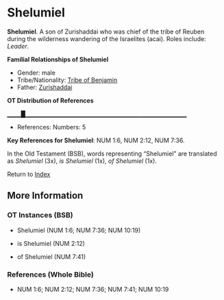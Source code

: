 # Shelumiel
**Shelumiel**. 
A son of Zurishaddai who was chief of the tribe of Reuben during the wilderness wandering of the Israelites (acai). 
Roles include: 
_Leader_. 




**Familial Relationships of Shelumiel**


* Gender: male
* Tribe/Nationality: [Tribe of Benjamin](../../../groups/md/acai/Benjamin.md)
* Father: [Zurishaddai](Zurishaddai.md)


**OT Distribution of References**

▁▁▁█▁▁▁▁▁▁▁▁▁▁▁▁▁▁▁▁▁▁▁▁▁▁▁▁▁▁▁▁▁▁▁▁▁▁▁
* References: Numbers: 5



**Key References for Shelumiel**: 
NUM 1:6, NUM 2:12, NUM 7:36. 


In the Old Testament (BSB), words representing “Shelumiel” are translated as 
*Shelumiel* (3x), *is Shelumiel* (1x), *of Shelumiel* (1x). 




Return to [Index](00-Index.md)

## More Information

### OT Instances (BSB)

* Shelumiel (NUM 1:6; NUM 7:36; NUM 10:19)

* is Shelumiel (NUM 2:12)

* of Shelumiel (NUM 7:41)



### References (Whole Bible)

* NUM 1:6; NUM 2:12; NUM 7:36; NUM 7:41; NUM 10:19



